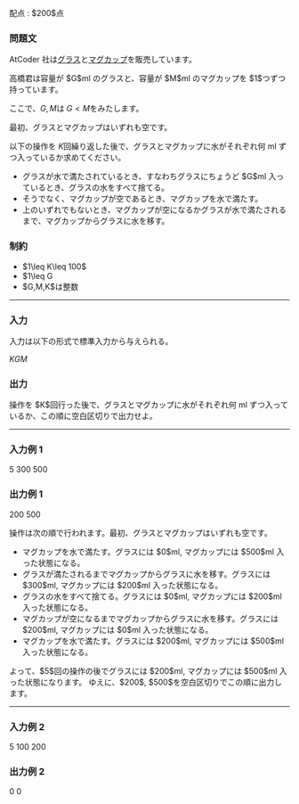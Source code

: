 
<div>

<span>

<span>

<p>
配点 : $200$点
</p>

<div>

<section>

### **問題文**

<p>
AtCoder 社は<a href="https://suzuri.jp/AtCoder/5510290/water-glass/m/clear">グラス</a>と<a href="https://suzuri.jp/AtCoder/5510290/mug/m/white">マグカップ</a>を販売しています。  
</p>

<p>
高橋君は容量が $G$ml のグラスと、容量が $M$ml のマグカップを $1$つずつ持っています。

ここで、$G,M$は $G<M$をみたします。
</p>

<p>
最初、グラスとマグカップはいずれも空です。

以下の操作を $K$回繰り返した後で、グラスとマグカップに水がそれぞれ何 ml ずつ入っているか求めてください。
</p>

<ul>

<li>
グラスが水で満たされているとき、すなわちグラスにちょうど $G$ml 入っているとき、グラスの水をすべて捨てる。
</li>

<li>
そうでなく、マグカップが空であるとき、マグカップを水で満たす。
</li>

<li>
上のいずれでもないとき、マグカップが空になるかグラスが水で満たされるまで、マグカップからグラスに水を移す。
</li>

</ul>

</section>

</div>

<div>

<section>

### **制約**

<ul>

<li>
$1\leq K\leq 100$
</li>

<li>
$1\leq G<M\leq 1000$
</li>

<li>
$G,M,K$は整数
</li>

</ul>

</section>

</div>

---

<div>

<div>

<section>

### **入力**

<p>
入力は以下の形式で標準入力から与えられる。
</p>

<div>

$K$$G$$M$
</div>

</section>

</div>

<div>

<section>

### **出力**

<p>
操作を $K$回行った後で、グラスとマグカップに水がそれぞれ何 ml ずつ入っているか、この順に空白区切りで出力せよ。
</p>

</section>

</div>

</div>

---

<div>

<section>

### **入力例 1**

<div>

5 300 500

</div>

</section>

</div>

<div>

<section>

### **出力例 1**

<div>

200 500

</div>

<p>
操作は次の順で行われます。最初、グラスとマグカップはいずれも空です。
</p>

<ul>

<li>
マグカップを水で満たす。グラスには $0$ml, マグカップには $500$ml 入った状態になる。
</li>

<li>
グラスが満たされるまでマグカップからグラスに水を移す。グラスには $300$ml, マグカップには $200$ml 入った状態になる。
</li>

<li>
グラスの水をすべて捨てる。グラスには $0$ml, マグカップには $200$ml 入った状態になる。
</li>

<li>
マグカップが空になるまでマグカップからグラスに水を移す。グラスには $200$ml, マグカップには $0$ml 入った状態になる。
</li>

<li>
マグカップを水で満たす。グラスには $200$ml, マグカップには $500$ml 入った状態になる。
</li>

</ul>

<p>
よって、$5$回の操作の後でグラスには $200$ml, マグカップには $500$ml 入った状態になります。
ゆえに、$200$, $500$を空白区切りでこの順に出力します。
</p>

</section>

</div>

---

<div>

<section>

### **入力例 2**

<div>

5 100 200

</div>

</section>

</div>

<div>

<section>

### **出力例 2**

<div>

0 0

</div>

</section>

</div>

</span>

</span>

</div>
